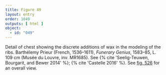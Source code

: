 ```yaml
---
title: Figure 49
layout: entry
order: 1049
outputs: [ html ]
object:
  - id: "049"
---
```


Detail of chest showing the discrete additions of wax in the modeling of the ribs. Barthélemy Prieur (French, 1536–1611), *Funerary Genius*, 1583–85, L. 109 cm (Musée du Louvre, inv. MR1685). See {% cite 'Seelig-Teuwen, Bourgarit, and Bewer 2014' %}; {% cite 'Castelle 2016' %}. See [fig. 526](/visual-atlas/526/) for an overall view.
